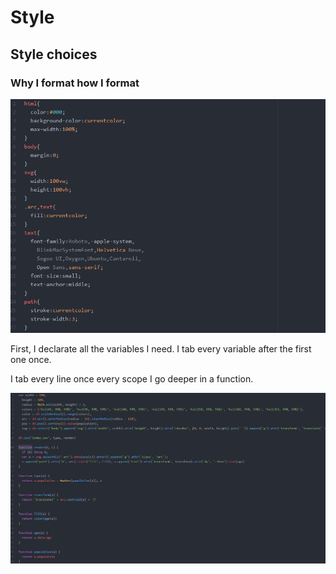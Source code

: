 # Style

## Style choices

### Why I format how I format

![cover](css.png)

First, I declarate all the variables I need. I tab every variable after the first one once.

I tab every line once every scope I go deeper in a function.

![cover](js.png)
